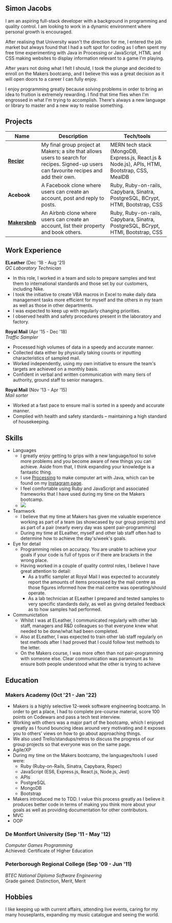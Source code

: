 ## Simon Jacobs
I am an aspiring full-stack developer with a background in programming and quality control. I am looking to work in a dynamic environment where personal growth is encouraged.

After realising that University wasn't the direction for me, I entered the job market but always found that I had a soft spot for coding as I often spent my free time experimenting with Java in Processing or JavaScript, HTML and CSS making websites to display information relevant to a game I'm playing.

After years not doing what I felt I should, I took the plunge and decided to enroll on the Makers bootcamp, and I believe this was a great decision as it will open doors to a career I can fully enjoy.

I enjoy programming greatly because solving problems in order to bring an idea to fruition is extremely rewarding.  I find that time flies when I'm engrossed in what I'm trying to accomplish.  There's always a new language or library to master and a new way to realise something.


## Projects

| Name                         | Description       | Tech/tools        |
| ---------------------------- | ----------------- | ----------------- |
| **[Recipr](https://github.com/smoni19/Recipr)**            | My final group project at Makers; a site that allows users to search for recipes.  Signed-up users can favourite recipes and add their own. | MERN tech stack (MongoDB, Express.js, React.js & Node.js), APIs, HTMl, Bootstrap, CSS, MealDB |
| **Acebook** | A Facebook clone where users can create an account, post and reply to posts.  | Ruby, Ruby-on-rails, Capybara, Sinatra, PostgreSQL, BCrypt, HTMl, Bootstrap, CSS |
| **[Makersbnb](https://github.com/smoni19/Makersbnb)** | An Airbnb clone where users can create an account, list their property and book others.  | Ruby, Ruby-on-rails, Capybara, Sinatra, PostgreSQL, BCrypt, HTMl, Bootstrap, CSS |


## Work Experience
**ELeather** (Dec '18 - Aug '21)  
_QC Laboratory Technician_

- In this role, I worked in a team and solo to prepare samples and test them to international standards and those set by our customers, including Nike.
- I took the initiative to create VBA macros in Excel to make daily data management tasks more efficient for myself and the others in my team as well as those in other departments.
- I was expected to keep up with regularly changing priorities.
-	I observed health and safety procedures present in the laboratory and factory.

**Royal Mail** (Apr '15 - Dec '18)  
_Traffic Sampler_

- Processed high volumes of data in a speedy and accurate manner.
- Collected data either by physically taking counts or inputting characteristics of sampled mail.
-	Worked independently, using my own initiative to ensure the team's targets are achieved on a monthly basis.
-	Confident in verbal and written communication with many tiers of authority, ground staff to senior managers.

**Royal Mail** (Nov '13 - Apr '15)  
_Mail sorter_

- Worked at a fast pace to ensure mail is sorted in a speedy and accurate manner.
- Complied with health and safety standards – maintaining a high standard of housekeeping.


## Skills
- Languages
  * I greatly enjoy getting to grips with a new language/tool to solve more problems and you become aware of new things you can achieve.  Aside from that, I think expanding your knowledge is a fantastic thing.
  * I use [Processing](https://processing.org/ "Processing") to make computer art with Java, which can be found on my [Instagram page](https://www.instagram.com/sialjac/ "Pinterest page").
  * I feel comfortable using Ruby and JavaScript and associated frameworks that I have used during my time on the Makers bootcamp.
  * <img src="https://github-readme-stats.vercel.app/api/top-langs/?username=smoni19&layout=compact&theme=dark">
- Teamwork
  * I believe that my time at Makers has given me valuable experience working as part of a team (as showcased by our group projects) and as part of a pair (nearly every day was spent pair-programming)
  * During my time at ELeather, myself and other lab staff often had to determine how to achieve the day's/week's goals.
- Eye for detail
  * Programming relies on accuracy.  You are unable to achieve your goals if your code is full of typos or if there are brackets in the wrong place.
  * Having worked in a couple of quality control roles, I believe I have great attention to detail:
    * As a traffic sampler at Royal Mail I was expected to accurately report the amounts of items processed by the mail centre as those figures informed how the mail centre was operating/should operate.
    * As a lab technician at ELeather I prepared and tested samples to very specific standards daily, as well as giving detailed feedback as to how samples had performed.
- Communictation
  * Whilst I was at ELeather, I communicated regularly with other lab staff, managers and R&D colleagues so that everyone knew what needed to be done/what had been completed.
  * Also at ELeather, I was expected to train other lab staff regularly on test methods after I had proved that I could follow test methods to the letter.
  * On the Makers course, I was more often than not pair-programming with someone else.  Clear communication was paramount as to ensure both people understood what the other is trying to achieve


## Education

### Makers Academy (Oct '21 - Jan '22)
- Makers is a highly selective 12-week software engineering bootcamp.  In order to get a place, I had to complete pre-course material, score 100 points on Codewars and pass a tech test interview.
- Working with others was a major part of the bootcamp, which I enjoyed greatly as I found bouncing ideas around very motivating and it exposes you to others' views on how to go about approaching things.
- We also used Trello/standups/retros to discuss the progress of our group projects so that everyone was on the same page.
- Agile/XP
- During my time on the Makers bootcamp, the languages/tools I used were:
  * Ruby (Ruby-on-Rails, Sinatra, Capybara, Rspec)
  * JavaScript (ES6, Express.js, React.js, Node.js, Jest)
  * APIs
  * PostgreSQL
  * MongoDB
  * Bootstrap
- Makers introduced me to TDD. I value this process greatly as I believe it produces better code in terms of making you think more about your goals as well as providing documentation for other contributors.
- MVC
- OOP

### De Montfort University (Sep '11 - May '12)  
_Computer Games Programming_  
Achieved: Certificate of Higher Education

### Peterborough Regional College (Sep '09 - Jun '11)  
_BTEC National Diploma Software Engineering_  
Grade gained: Distinction, Merit, Merit

## Hobbies

I like keeping up with current affairs, attending live events, caring for my many houseplants, expanding my music catalogue and seeing the world.
